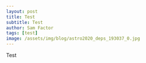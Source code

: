 ```yaml
---
layout: post
title: Test
subtitle: Test
author: Sam Factor
tags: [test]
image: /assets/img/blog/astro2020_deps_193037_0.jpg
---
```


Test

